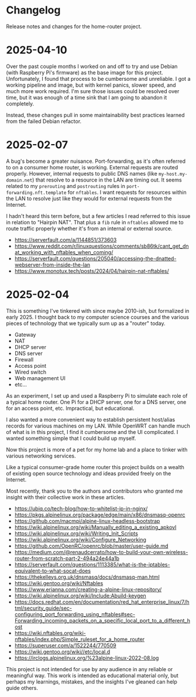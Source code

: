 # Changelog

Release notes and changes for the home-router project.

# 2025-04-10

Over the past couple months I worked on and off to try and use Debian (with Raspberry Pi's firmware) as the base image for this project. Unfortunately, I found that process to be cumbersome and unreliable. I got a working pipeline and image, but with kernel panics, slower speed, and much more work required. I'm sure those issues could be resolved over time, but it was enough of a time sink that I am going to abandon it completely.

Instead, these changes pull in some maintainability best practices learned from the failed Debian refactor.

# 2025-02-07

A bug's become a greater nuisance. Port-forwarding, as it's often referred to on a consumer home router, is working. External requests are routed properly. However, internal requests to public DNS names (like `my-host.my-domain.net`) that resolve to a resource in the LAN are timing out. It seems related to my `prerouting` and `postrouting` rules in `port-forwarding.nft.template` for `nftables`. I want requests for resources within the LAN to resolve just like they would for external requests from the Internet.

I hadn't heard this term before, but a few articles I read referred to this issue in relation to "Hairpin NAT". That plus a `fib` rule in `nftables` allowed me to route traffic properly whether it's from an internal or external source.

* https://serverfault.com/a/1144851/373603
* https://www.reddit.com/r/linuxquestions/comments/sb86tk/cant_get_dnat_working_with_nftables_when_coming/
* https://serverfault.com/questions/205040/accessing-the-dnatted-webserver-from-inside-the-lan
* https://www.monotux.tech/posts/2024/04/hairpin-nat-nftables/

# 2025-02-04

This is something I've tinkered with since maybe 2010-ish, but formalized in early 2025. I thought back to my computer science courses and the various pieces of technology that we typically sum up as a "router" today.

* Gateway
* NAT
* DHCP server
* DNS server
* Firewall
* Access point
* Wired switch
* Web management UI
* etc...

As an experiment, I set up and used a Raspberry Pi to simulate each role of a typical home router. One Pi for a DHCP server, one for a DNS server, one for an access point, etc. Impractical, but educational.

I also wanted a more convenient way to establish persistent host/alias records for various machines on my LAN. While OpenWRT can handle much of what is in this project, I find it cumbersome and the UI complicated. I wanted something simple that I could build up myself.

Now this project is more of a pet for my home lab and a place to tinker with various networking services.

Like a typical consumer-grade home router this project builds on a wealth of existing open source technology and ideas provided freely on the Internet.

Most recently, thank you to the authors and contributors who granted me insight with their collective work in these articles.

* https://ubiq.co/tech-blog/how-to-whitelist-ip-in-nginx/
* https://pkgs.alpinelinux.org/package/edge/main/x86/dnsmasq-openrc
* https://github.com/macmpi/alpine-linux-headless-bootstrap
* https://wiki.alpinelinux.org/wiki/Manually_editing_a_existing_apkovl
* https://wiki.alpinelinux.org/wiki/Writing_Init_Scripts
* https://wiki.alpinelinux.org/wiki/Configure_Networking
* https://github.com/OpenRC/openrc/blob/master/user-guide.md
* https://medium.com/@renaudcerrato/how-to-build-your-own-wireless-router-from-scratch-part-2-494a24e44a1b
* https://serverfault.com/questions/1113385/what-is-the-iptables-equivalent-to-what-socat-does
* https://thekelleys.org.uk/dnsmasq/docs/dnsmasq-man.html
* https://wiki.gentoo.org/wiki/Nftables
* https://www.erianna.com/creating-a-alpine-linux-repository/
* https://wiki.alpinelinux.org/wiki/Include:Abuild-keygen
* https://docs.redhat.com/en/documentation/red_hat_enterprise_linux/7/html/security_guide/sec-configuring_port_forwarding_using_nftables#sec-Forwarding_incoming_packets_on_a_specific_local_port_to_a_different_host
* https://wiki.nftables.org/wiki-nftables/index.php/Simple_ruleset_for_a_home_router
* https://superuser.com/a/1522244/770509
* https://wiki.gentoo.org/wiki//etc/local.d
* https://irclogs.alpinelinux.org/%23alpine-linux-2022-08.log

This project is not intended for use by any audience in any reliable or meaningful way. This work is intended as educational material only, but perhaps my learnings, mistakes, and the insights I've gleaned can help guide others.
